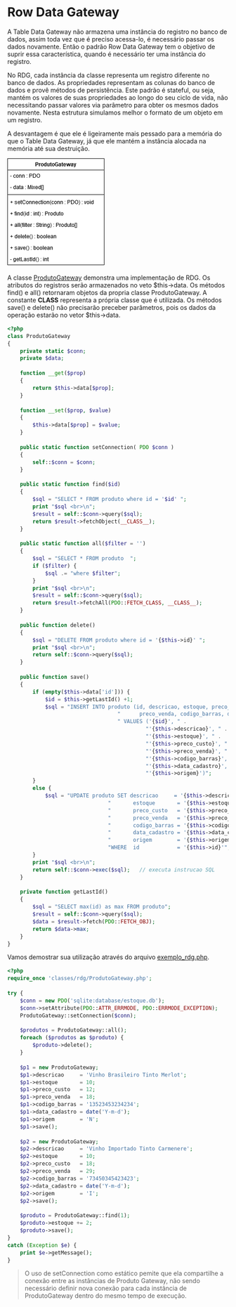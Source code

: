 # Row Data Gateway

A Table Data Gateway não armazena uma instância do registro no banco de dados, assim toda vez que é preciso acessa-lo, é necessário passar os dados novamente. Então o padrão Row Data Gateway tem o objetivo de suprir essa característica, quando é necessário ter uma instância do registro. 

No RDG, cada instância da classe representa um registro diferente no banco de dados. As propriedades representam as colunas do banco de dados e provê métodos de persistência. Este padrão é stateful, ou seja, mantém os valores de suas propriedades ao longo do seu ciclo de vida, não necessitando passar valores via parâmetro para obter os mesmos dados novamente. Nesta estrutura simulamos melhor o formato de um objeto em um registro.

A desvantagem é que ele é ligeiramente mais pessado para a memória do que o Table Data Gateway, já que ele mantém a instância alocada na memória até sua destruição.

![Row Data Gateway Schema](../../../assets/cap4/rgd/row-data-gateway.png)

A classe [ProdutoGateway](../../../exemplos-do-livro/cap5/classes/rdg/ProdutoGateway.php) demonstra uma implementação de RDG. Os atributos do registros serão armazenados no veto $this->data. Os métodos find() e all() retornaram objetos da propria classe ProdutoGateway. A constante __CLASS__ representa a própria classe que é utilizada. Os métodos save() e delete() não precisarão preceber parâmetros, pois os dados da operação estarão no vetor $this->data. 

```php
<?php
class ProdutoGateway
{
    private static $conn;
    private $data;
    
    function __get($prop)
    {
        return $this->data[$prop];
    }

    function __set($prop, $value)
    {
        $this->data[$prop] = $value;
    }
    
    public static function setConnection( PDO $conn )
    {
        self::$conn = $conn;
    }
    
    public static function find($id)
    {
        $sql = "SELECT * FROM produto where id = '$id' ";
        print "$sql <br>\n";
        $result = self::$conn->query($sql);
        return $result->fetchObject(__CLASS__);
    }

    public static function all($filter = '')
    {
        $sql = "SELECT * FROM produto  ";
        if ($filter) {
            $sql .= "where $filter";
        }
        print "$sql <br>\n";
        $result = self::$conn->query($sql);
        return $result->fetchAll(PDO::FETCH_CLASS, __CLASS__);
    }
    
    public function delete()
    {
        $sql = "DELETE FROM produto where id = '{$this->id}' ";
        print "$sql <br>\n";
        return self::$conn->query($sql);
    }

    public function save()
    {
        if (empty($this->data['id'])) {
            $id = $this->getLastId() +1;
            $sql = "INSERT INTO produto (id, descricao, estoque, preco_custo, ".
                                   "      preco_venda, codigo_barras, data_cadastro, origem)" .
                                   " VALUES ('{$id}', " .
                                            "'{$this->descricao}', " .
                                            "'{$this->estoque}', " .
                                            "'{$this->preco_custo}', " .
                                            "'{$this->preco_venda}', " .
                                            "'{$this->codigo_barras}', " .
                                            "'{$this->data_cadastro}', " .
                                            "'{$this->origem}')";
        }
        else {
            $sql = "UPDATE produto SET descricao     = '{$this->descricao}', " .
                                "       estoque       = '{$this->estoque}', " .
                                "       preco_custo   = '{$this->preco_custo}', " .
                                "       preco_venda   = '{$this->preco_venda}', ".
                                "       codigo_barras = '{$this->codigo_barras}', ".
                                "       data_cadastro = '{$this->data_cadastro}', ".
                                "       origem        = '{$this->origem}' ".
                                "WHERE  id            = '{$this->id}'";
        }
        print "$sql <br>\n";
        return self::$conn->exec($sql);   // executa instrucao SQL
    }
    
    private function getLastId()
    {
        $sql = "SELECT max(id) as max FROM produto";
        $result = self::$conn->query($sql);
        $data = $result->fetch(PDO::FETCH_OBJ);
        return $data->max;
    }
}
```

Vamos demostrar sua utilização através do arquivo [exemplo_rdg.php](../../../exemplos-do-livro/cap5/exemplo_rdg.php).

```php
<?php
require_once 'classes/rdg/ProdutoGateway.php';

try {
    $conn = new PDO('sqlite:database/estoque.db');
    $conn->setAttribute(PDO::ATTR_ERRMODE, PDO::ERRMODE_EXCEPTION);
    ProdutoGateway::setConnection($conn);
    
    $produtos = ProdutoGateway::all();
    foreach ($produtos as $produto) {
        $produto->delete();
    }
    
    $p1 = new ProdutoGateway;
    $p1->descricao     = 'Vinho Brasileiro Tinto Merlot';
    $p1->estoque       = 10;
    $p1->preco_custo   = 12;
    $p1->preco_venda   = 18;
    $p1->codigo_barras = '13523453234234';
    $p1->data_cadastro = date('Y-m-d');
    $p1->origem        = 'N';
    $p1->save();
    
    $p2 = new ProdutoGateway;
    $p2->descricao     = 'Vinho Importado Tinto Carmenere';
    $p2->estoque       = 10;
    $p2->preco_custo   = 18;
    $p2->preco_venda   = 29;
    $p2->codigo_barras = '73450345423423';
    $p2->data_cadastro = date('Y-m-d');
    $p2->origem        = 'I';
    $p2->save();
    
    $produto = ProdutoGateway::find(1);
    $produto->estoque += 2;
    $produto->save();
}
catch (Exception $e) {
    print $e->getMessage();
}
```

> O uso de setConnection como estático pemite que ela compartilhe a conexão entre as instâncias de Produto Gateway, não sendo necessário definir nova conexão para cada instância de ProdutoGateway dentro do mesmo tempo de execução.
